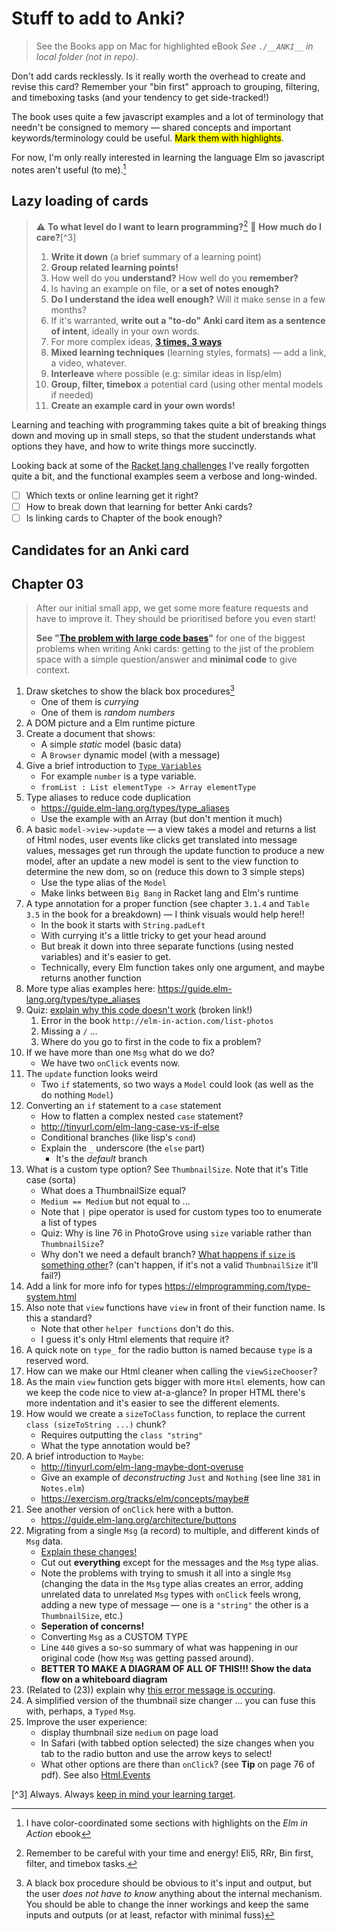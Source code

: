 # Stuff to add to Anki?

> See the Books app on Mac for highlighted eBook
> _See `./__ANKI__` in local folder (not in repo)_.

Don't add cards recklessly. Is it really worth the overhead to create and revise this card? Remember your "bin first" approach to grouping, filtering, and timeboxing tasks (and your tendency to get side-tracked!)

The book uses quite a few javascript examples and a lot of terminology that needn't be consigned to memory — shared concepts and important keywords/terminology could be useful. <mark>Mark them with highlights</mark>.

For now, I'm only really interested in learning the language Elm so javascript notes aren't useful (to me).[^1]

## Lazy loading of cards

> ⚠️ **To what level do I want to learn programming?**[^2]
> 🎯 **How much do I care?**[^3]
>
> 1. **Write it down** (a brief summary of a learning point)
> 2. **Group related learning points!**
> 3. How well do you **understand?** How well do you **remember?**
> 4. Is having an example on file, or **a set of notes enough?**
> 5. **Do I understand the idea well enough?** Will it make sense in a few months?
> 6. If it's warranted, **write out a "to-do" Anki card item as a sentence of intent**, ideally in your own words.
> 7. For more complex ideas, **[3 times, 3 ways](https://github.com/badlydrawnrob/anki/issues/93)**
> 8. **Mixed learning techniques** (learning styles, formats) — add a link, a video, whatever.
> 9. **Interleave** where possible (e.g: similar ideas in lisp/elm)
> 10. **Group, filter, timebox** a potential card (using other mental models if needed)
> 11. **Create an example card in your own words!**

Learning and teaching with programming takes quite a bit of breaking things down and moving up in small steps, so that the student understands what options they have, and how to write things more succinctly.

Looking back at some of the [Racket lang challenges](https://github.com/badlydrawnrob/racket-playground/issues/1) I've really forgotten quite a bit, and the functional examples seem a verbose and long-winded.

- [ ] Which texts or online learning get it right?
- [ ] How to break down that learning for better Anki cards?
- [ ] Is linking cards to Chapter of the book enough?

## Candidates for an Anki card

## Chapter 03

> After our initial small app, we get some more feature requests and have to improve it. They should be prioritised before you even start!
>
> **See "[The problem with large code bases](https://github.com/badlydrawnrob/elm-playground/issues/12)"** for one of the biggest problems when writing Anki cards: getting to the jist of the problem space with a simple question/answer and **minimal code** to give context.

1. Draw sketches to show the black box procedures[^4]
    - One of them is _currying_
    - One of them is _random numbers_
2. A DOM picture and a Elm runtime picture
3. Create a document that shows:
    - A simple _static_ model (basic data)
    - A `Browser` dynamic model (with a message)
4. Give a brief introduction to [`Type Variables`](http://tinyurl.com/elm-lang-type-variables)
    - For example `number` is a type variable.
    - `fromList : List elementType -> Array elementType`
5. Type aliases to reduce code duplication
    - https://guide.elm-lang.org/types/type_aliases
    - Use the example with an Array (but don't mention it much)
6. A basic `model->view->update` — a view takes a model and returns a list of Html nodes, user events like clicks get translated into message values, messages get run through the update function to produce a new model, after an update a new model is sent to the view function to determine the new dom, so on (reduce this down to 3 simple steps)
    - Use the type alias of the `Model`
    - Make links between `Big Bang` in Racket lang and Elm's runtime
7. A type annotation for a proper function (see chapter `3.1.4` and `Table 3.5` in the book for a breakdown) — I think visuals would help here!!
    - In the book it starts with `String.padLeft`
    - With currying it's a little tricky to get your head around
    - But break it down into three separate functions (using nested variables) and it's easier to get.
    - Technically, every Elm function takes only one argument, and maybe returns another function
8. More type alias examples here: https://guide.elm-lang.org/types/type_aliases
9. Quiz: [explain why this code doesn't work](https://ellie-app.com/q7sGdX6wLfsa1) (broken link!)
    1. Error in the book `http://elm-in-action.com/list-photos`
    2. Missing a `/` ...
    3. Where do you go to first in the code to fix a problem?
10. If we have more than one `Msg` what do we do?
    - We have two `onClick` events now.
11. The `update` function looks weird
    - Two `if` statements, so two ways a `Model` could look (as well as the do nothing `Model`)
12. Converting an `if` statement to a `case` statement
    - How to flatten a complex nested `case` statement?
    - http://tinyurl.com/elm-lang-case-vs-if-else
    - Conditional branches (like lisp's `cond`)
    - Explain the `_` underscore (the `else` part)
        - It's the _default_ branch
13. What is a custom type option? See `ThumbnailSize`. Note that it's Title case (sorta)
    - What does a ThumbnailSize equal?
    - `Medium == Medium` but not equal to ...
    - Note that `|` pipe operator is used for custom types too to enumerate a list of types
    - Quiz: Why is line 76 in PhotoGrove using `size` variable rather than `ThumbnailSize`?
    - Why don't we need a default branch? [What happens if `size` is something other](https://ellie-app.com/q7TjWjDQZn8a1)? (can't happen, if it's not a valid `ThumbnailSize` it'll fail?)
14. Add a link for more info for types https://elmprogramming.com/type-system.html
15. Also note that `view` functions have `view` in front of their function name. Is this a standard?
    - Note that other `helper functions` don't do this.
    - I guess it's only Html elements that require it?
17. A quick note on `type_` for the radio button is named because `type` is a reserved word.
18. How can we make our Html cleaner when calling the `viewSizeChooser`?
19. As the main `view` function gets bigger with more `Html` elements, how can we keep the code nice to view at-a-glance? In proper HTML there's more indentation and it's easier to see the different elements.
20. How would we create a `sizeToClass` function, to replace the current `class (sizeToString ...)` chunk?
    - Requires outputting the `class "string"`
    - What the type annotation would be?
21. A brief introduction to `Maybe`:
    - http://tinyurl.com/elm-lang-maybe-dont-overuse
    - Give an example of _deconstructing_ `Just` and `Nothing` (see line `381` in `Notes.elm`)
    - https://exercism.org/tracks/elm/concepts/maybe#
22. See another version of `onClick` here with a button.
    - https://guide.elm-lang.org/architecture/buttons
23. Migrating from a single `Msg` (a record) to multiple, and different kinds of `Msg` data.
    - [Explain these changes!](https://github.com/badlydrawnrob/elm-playground/commit/3e66e8a99b1a702c467c319b2abb1ea025af9e5a#diff-bf15ae9c129c62ed2594aaad110aea910f4ea83ba7fb0c6332813bb0e90847ec)
    - Cut out **everything** except for the messages and the `Msg` type alias.
    - Note the problems with trying to smush it all into a single `Msg` (changing the data in the `Msg` type alias creates an error, adding unrelated data to unrelated `Msg` types with `onClick` feels wrong, adding a new type of message — one is a `"string"` the other is a `ThumbnailSize`, etc.)
    - **Seperation of concerns!**
    - Converting `Msg` as a CUSTOM TYPE
    - Line `440` gives a so-so summary of what was happening in our original code (how `Msg` was getting passed around).
    - **BETTER TO MAKE A DIAGRAM OF ALL OF THIS!!! Show the data flow on a whiteboard diagram**
24. (Related to (23)) explain why [this error message is occuring](https://ellie-app.com/q8kbndhqGX2a1).
25. A simplified version of the thumbnail size changer ... you can fuse this with, perhaps, a `Typed` `Msg`.
26. Improve the user experience:
    - display thumbnail size `medium` on page load
    - In Safari (with tabbed option selected) the size changes when you tab to the radio button and use the arrow keys to select!
    - What other options are there than `onClick`? (see **Tip** on page 76 of pdf). See also [Html.Events](https://package.elm-lang.org/packages/elm/html/latest/Html.Events)


[^1]: I have color-coordinated some sections with highlights on the _Elm in Action_ ebook

[^2]: Remember to be careful with your time and energy! Eli5, RRr, Bin first, filter, and timebox tasks.

[^3] Always. Always [keep in mind your learning target](https://github.com/badlydrawnrob/elm-playground/issues/9).

[^4]: A black box procedure should be obvious to it's input and output, but the user _does not have to know_ anything about the internal mechanism. You should be able to change the inner workings and keep the same inputs and outputs (or at least, refactor with minimal fuss)
